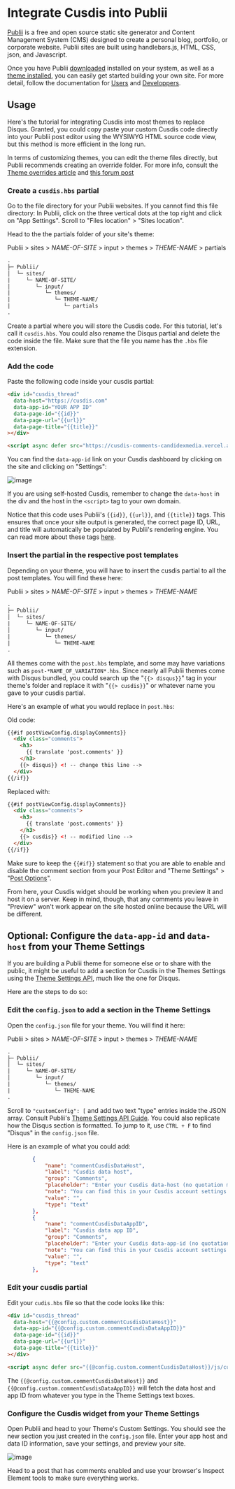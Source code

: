 # Integrate Cusdis into Publii

[Publii](https://getpublii.com/) is a free and open source static site generator and Content Management System (CMS) designed to create a personal blog, portfolio, or corporate website. Publii sites are built using handlebars.js, HTML, CSS, json, and Javascript.

Once you have Publii [downloaded](https://getpublii.com/download/) installed on your system, as well as a [theme installed](https://getpublii.com/docs/installing-and-updating-publii-themes.html), you can easily get started building your own site. For more detail, follow the documentation for [Users](https://getpublii.com/docs/) and [Developpers](https://getpublii.com/dev/).

## Usage
Here's the tutorial for integrating Cusdis into most themes to replace Disqus. Granted, you could copy paste your custom Cusdis code directly into your Publii post editor using the WYSIWYG HTML source code view, but this method is more efficient in the long run.

In terms of customizing themes, you can edit the theme files directly, but Publii recommends creating an override folder. For more info, consult the [Theme overrides article](https://getpublii.com/dev/theme-overrides/) and [this forum post](https://forum.getpublii.com/topic/post-template-adress-templates/#post-6310)


### Create a `cusdis.hbs` partial

Go to the file directory for your Publii websites. If you cannot find this file directory: In Publii, click on the three vertical dots at the top right and click on "App Settings". Scroll to "Files location" > "Sites location".


Head to the the partials folder of your site's theme: 

Publii > sites > *NAME-OF-SITE* > input > themes > *THEME-NAME* > partials

```txt
.
├─ Publii/
│  └─ sites/
|     └─ NAME-OF-SITE/
│        └─ input/
|           └─ themes/
|              └─ THEME-NAME/
|                 └─ partials
.
```

Create a partial where you will store the Cusdis code. For this tutorial, let's call it `cusdis.hbs`. You could also rename the Disqus partial and delete the code inside the file. Make sure that the file you name has the `.hbs` file extension.


### Add the code
Paste the following code inside your cusdis partial:

```html
<div id="cusdis_thread"
  data-host="https://cusdis.com"
  data-app-id="YOUR APP ID"
  data-page-id="{{id}}"
  data-page-url="{{url}}"
  data-page-title="{{title}}"
></div>

<script async defer src="https://cusdis-comments-candidexmedia.vercel.app/js/cusdis.es.js"></script>
```

You can find the `data-app-id` link on your Cusdis dashboard by clicking on the site and clicking on "Settings":

![image](https://user-images.githubusercontent.com/55474996/143308433-e17d5131-aa90-4bac-9352-fb7ca28cd8cf.png)

If you are using self-hosted Cusdis, remember to change the `data-host` in the div and the host in the `<script>` tag to your own domain.

Notice that this code uses Publii's `{{id}}`, `{{url}}`, and `{{title}}` tags. This ensures that once your site output is generated, the correct page ID, URL, and title will automatically be populated by Publii's rendering engine. You can read more about these tags [here](https://getpublii.com/dev/post-tags/).


### Insert the partial in the respective post templates
Depending on your theme, you will have to insert the cusdis partial to all the post templates. You will find these here:

Publii > sites > *NAME-OF-SITE* > input > themes > *THEME-NAME*
```txt
.
├─ Publii/
│  └─ sites/
|     └─ NAME-OF-SITE/
│        └─ input/
|           └─ themes/
|              └─ THEME-NAME
.
```

All themes come with the `post.hbs` template, and some may have variations such as `post-*NAME_OF_VARIATION*.hbs`. Since nearly all Publii themes come with Disqus bundled, you could search up the "`{{> disqus}}`" tag in your theme's folder and replace it with "`{{> cusdis}}`" or whatever name you gave to your cusdis partial.

Here's an example of what you would replace in `post.hbs`:

Old code:
```html
{{#if postViewConfig.displayComments}}
  <div class="comments">
    <h3>
      {{ translate 'post.comments' }}
    </h3>
    {{> disqus}} <! -- change this line -->
  </div>
{{/if}}
```

Replaced with:

```html
{{#if postViewConfig.displayComments}}
  <div class="comments">
    <h3>
      {{ translate 'post.comments' }}
    </h3>
    {{> cusdis}} <! -- modified line -->
  </div>
{{/if}}
```

Make sure to keep the `{{#if}}` statement so that you are able to enable and disable the comment section from your Post Editor and "Theme Settings" > "[Post Options](https://getpublii.com/docs/theme-settings.html#theme-settings)".

From here, your Cusdis widget should be working when you preview it and host it on a server. Keep in mind, though, that any comments you leave in "Preview" won't work appear on the site hosted online because the URL will be different.


## Optional: Configure the `data-app-id` and `data-host` from your Theme Settings
If you are building a Publii theme for someone else or to share with the public, it might be useful to add a section for Cusdis in the Themes Settings using the [Theme Settings API](https://getpublii.com/dev/theme-settings-api/), much like the one for Disqus.

Here are the steps to do so:


### Edit the `config.json` to add a section in the Theme Settings
Open the `config.json` file for your theme. You will find it here:

Publii > sites > *NAME-OF-SITE* > input > themes > *THEME-NAME*
```txt
.
├─ Publii/
│  └─ sites/
|     └─ NAME-OF-SITE/
│        └─ input/
|           └─ themes/
|              └─ THEME-NAME
.
```

Scroll to `"customConfig": [` and add two text "type" entries inside the JSON array. Consult Publii's [Theme Settings API Guide](https://getpublii.com/dev/theme-settings-api/). You could also replicate how the Disqus section is formatted. To jump to it, use `CTRL + F` to find "Disqus" in the `config.json` file.

Here is an example of what you could add:

```json
        {
            "name": "commentCusdisDataHost",
            "label": "Cusdis data host",
            "group": "Comments",
            "placeholder": "Enter your Cusdis data-host (no quotation marks \"\")",
            "note": "You can find this in your Cusdis account settings. If you are using their hosted version, the data host will be \"https://cusdis.com\".<br /><br /> Please visit https://cusdis.com/doc#/advanced/sdk to find more details. <br /><br /><span>Do not forget to enable comments under Post View tab.</span>",
            "value": "",
            "type": "text"
        },
        {
            "name": "commentCusdisDataAppID",
            "label": "Cusdis data app ID",
            "group": "Comments",
            "placeholder": "Enter your Cusdis data-app-id (no quotation marks \"\")",
            "note": "You can find this in your Cusdis account settings.<br /><br /> Please visit https://cusdis.com/doc#/advanced/sdk to find more details. <br /><br /><span>Do not forget to enable comments under Post View tab.</span>",
            "value": "",
            "type": "text"
        },
```


### Edit your cusdis partial
Edit your `cudis.hbs` file so that the code looks like this:

```html
<div id="cusdis_thread"
  data-host="{{@config.custom.commentCusdisDataHost}}"
  data-app-id="{{@config.custom.commentCusdisDataAppID}}"
  data-page-id="{{id}}"
  data-page-url="{{url}}"
  data-page-title="{{title}}"
></div>

<script async defer src="{{@config.custom.commentCusdisDataHost}}/js/cusdis.es.js"></script>
```

The `{{@config.custom.commentCusdisDataHost}}` and `{{@config.custom.commentCusdisDataAppID}}` will fetch the data host and app ID from whatever you type in the Theme Settings text boxes.


### Configure the Cusdis widget from your Theme Settings
Open Publii and head to your Theme's Custom Settings. You should see the new section you just created in the `config.json` file. Enter your app host and data ID information, save your settings, and preview your site.

![image](https://user-images.githubusercontent.com/55474996/143319837-5f335a25-50df-4002-9772-e044eb57081f.png)

Head to a post that has comments enabled and use your browser's Inspect Element tools to make sure everything works.
